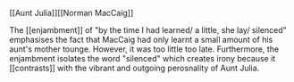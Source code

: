 [[Aunt Julia]][[Norman MacCaig]]

The [[enjambment]] of "by the time I had learned/ a little, she lay/ silenced" emphasises the fact that MacCaig had only learnt a small amount of his aunt's mother tounge. However, it was too little too late. Furthermore, the enjambment isolates the word "silenced" which creates irony because it [[contrasts]] with the vibrant and outgoing perosnality of Aunt Julia.